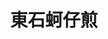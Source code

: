 ---
title: "東石蚵仔煎"
description: "東石蚵仔煎"
layout: shop
keywords:
  - 美食競賽
  - 台灣美食
  - 美食精選
datePublished: "2025-06-30"
dateModified: "2025-07-05"
city: "新北市"
district: "永和區"
address: "新北市永和區永平路159號"
phone: ""
geo: "25.00865557804342, 121.51078620570179"
google_map: "https://maps.app.goo.gl/HtU31fXjZG3p5Qqi6"
footinder: "https://footinder.com.tw/%E6%96%B0%E5%8C%97%E5%B8%82%E6%B0%B8%E5%92%8C%E5%8D%80/362045/"
official: ""
award:
  - name: "夜市王"
    year: "2024"
    entries:
      - nightMarket: "樂華夜市"
        food_type: "蚵仔煎"
        rank: "第九名"

---